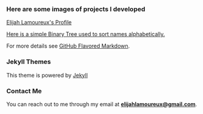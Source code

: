 ### Here are some images of projects I developed 
[Elijah Lamoureux's Profile](https://elijahlamoureux.portfoliobox.net/)


[Here is a simple Binary Tree used to sort names alphabetically.](https://yuhboieli.github.io/BinaryTreeApplication.md)



For more details see [GitHub Flavored Markdown](https://guides.github.com/features/mastering-markdown/).

### Jekyll Themes
This theme is powered by [Jekyll](https://jekyllrb.com/)

### Contact Me
You can reach out to me through my email at **elijahlamoureux@gmail.com**. 


